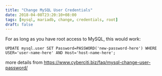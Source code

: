 ```yaml
---
title: "Change MySQL User Credentials"
date: 2018-04-08T23:20:10+08:00
tags: [mysql, mariadb, change, credentials, root]
draft: false
---
```


For as long as you have root access to MySQL, this would work:

```
UPDATE mysql.user SET Password=PASSWORD('new-password-here') WHERE USER='user-name-here' AND Host='host-name-here';
```
more details from https://www.cyberciti.biz/faq/mysql-change-user-password/
